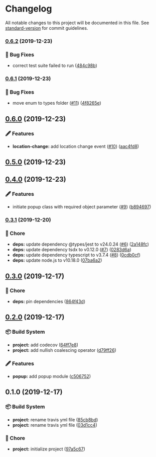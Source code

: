 # Changelog

All notable changes to this project will be documented in this file. See [standard-version](https://github.com/conventional-changelog/standard-version) for commit guidelines.

### [0.6.2](https://github.com/arnaud-zg/popup-sensor/compare/v0.6.1...v0.6.2) (2019-12-23)


### 🐛 Bug Fixes

* correct test suite failed to run ([484c98b](https://github.com/arnaud-zg/popup-sensor/commit/484c98bc41c8c04114ba6735c6a33f406152e4ba))

### [0.6.1](https://github.com/arnaud-zg/popup-sensor/compare/v0.6.0...v0.6.1) (2019-12-23)


### 🐛 Bug Fixes

* move enum to types folder ([#11](https://github.com/arnaud-zg/popup-sensor/issues/11)) ([4f8265e](https://github.com/arnaud-zg/popup-sensor/commit/4f8265efb4e83befe3c7551f0b00de911cb5ebef))

## [0.6.0](https://github.com/arnaud-zg/popup-sensor/compare/v0.5.0...v0.6.0) (2019-12-23)


### 🖋 Features

* **location-change:** add location change event ([#10](https://github.com/arnaud-zg/popup-sensor/issues/10)) ([aac4fd8](https://github.com/arnaud-zg/popup-sensor/commit/aac4fd8f293f758df46265185bf518409e4865f8))

## [0.5.0](https://github.com/arnaud-zg/popup-sensor/compare/v0.4.0...v0.5.0) (2019-12-23)

## [0.4.0](https://github.com/arnaud-zg/popup-sensor/compare/v0.3.1...v0.4.0) (2019-12-23)


### 🖋 Features

* initiate popup class with required object parameter ([#9](https://github.com/arnaud-zg/popup-sensor/issues/9)) ([b894697](https://github.com/arnaud-zg/popup-sensor/commit/b894697c00bf8a95cea4013fa8cd11bd88173afa))

### [0.3.1](https://github.com/arnaud-zg/popup-sensor/compare/v0.3.0...v0.3.1) (2019-12-20)


### 🔧 Chore

* **deps:** update dependency @types/jest to v24.0.24 ([#6](https://github.com/arnaud-zg/popup-sensor/issues/6)) ([2a148fc](https://github.com/arnaud-zg/popup-sensor/commit/2a148fc39668fff7f934854def318eea1a575ee1))
* **deps:** update dependency tsdx to v0.12.0 ([#7](https://github.com/arnaud-zg/popup-sensor/issues/7)) ([0283d6a](https://github.com/arnaud-zg/popup-sensor/commit/0283d6a833af8db88c96f69a2fcf2867a4aeeb0a))
* **deps:** update dependency typescript to v3.7.4 ([#8](https://github.com/arnaud-zg/popup-sensor/issues/8)) ([0cdb0cf](https://github.com/arnaud-zg/popup-sensor/commit/0cdb0cf5448970b0a399f73f6803c94103f7869a))
* **deps:** update node.js to v10.18.0 ([07ba6a2](https://github.com/arnaud-zg/popup-sensor/commit/07ba6a2ab978db2df0bfb63412f930e768ce3b81))

## [0.3.0](https://github.com/arnaud-zg/popup-sensor/compare/v0.2.0...v0.3.0) (2019-12-17)


### 🔧 Chore

* **deps:** pin dependencies ([864f43d](https://github.com/arnaud-zg/popup-sensor/commit/864f43d20a81c8a01383611e85e597800b1a2611))

## [0.2.0](https://github.com/arnaud-zg/popup-sensor/compare/v0.1.0...v0.2.0) (2019-12-17)


### 📦 Build System

* **project:** add codecov ([64ff7e8](https://github.com/arnaud-zg/popup-sensor/commit/64ff7e8216ad3cae139fd16dd744dedc77efa339))
* **project:** add nullish coalescing operator ([d79ff26](https://github.com/arnaud-zg/popup-sensor/commit/d79ff267909481d0dbeed3cba30e0b595d1e15b6))


### 🖋 Features

* **popup:** add popup module ([c506752](https://github.com/arnaud-zg/popup-sensor/commit/c50675254755637836b482f8029c679c445733fe))

## 0.1.0 (2019-12-17)


### 📦 Build System

* **project:** rename travis yml file ([85cb8bd](https://github.com/arnaud-zg/popup-sensor/commit/85cb8bdb5742bb6824ef65b140f7ec5a3ff11918))
* **project:** rename travis yml file ([03d1cc4](https://github.com/arnaud-zg/popup-sensor/commit/03d1cc4a5fcaeb6cc2ea249093f72e3dc6e3809e))


### 🔧 Chore

* **project:** initialize project ([97a5c67](https://github.com/arnaud-zg/popup-sensor/commit/97a5c67be870d80d58677e464a83d4bcd1bfe39b))
